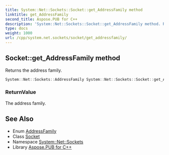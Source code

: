 ```yaml
---
title: System::Net::Sockets::Socket::get_AddressFamily method
linktitle: get_AddressFamily
second_title: Aspose.PUB for C++
description: 'System::Net::Sockets::Socket::get_AddressFamily method. Returns the address family in C++.'
type: docs
weight: 1000
url: /cpp/system.net.sockets/socket/get_addressfamily/
---
```

## Socket::get_AddressFamily method


Returns the address family.

```cpp
System::Net::Sockets::AddressFamily System::Net::Sockets::Socket::get_AddressFamily()
```


### ReturnValue

The address family.

## See Also

* Enum [AddressFamily](../../addressfamily/)
* Class [Socket](../)
* Namespace [System::Net::Sockets](../../)
* Library [Aspose.PUB for C++](../../../)
